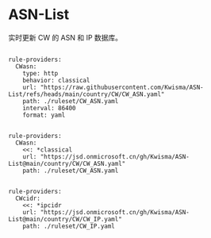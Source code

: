 
# ASN-List

实时更新 CW 的 ASN 和 IP 数据库。

<pre><code class="language-javascript">
rule-providers:
  CWasn:
    type: http
    behavior: classical
    url: "https://raw.githubusercontent.com/Kwisma/ASN-List/refs/heads/main/country/CW/CW_ASN.yaml"
    path: ./ruleset/CW_ASN.yaml
    interval: 86400
    format: yaml
</code></pre>

<pre><code class="language-javascript">
rule-providers:
  CWasn:
    <<: *classical
    url: "https://jsd.onmicrosoft.cn/gh/Kwisma/ASN-List@main/country/CW/CW_ASN.yaml"
    path: ./ruleset/CW_ASN.yaml
</code></pre>

<pre><code class="language-javascript">
rule-providers:
  CWcidr:
    <<: *ipcidr
    url: "https://jsd.onmicrosoft.cn/gh/Kwisma/ASN-List@main/country/CW/CW_IP.yaml"
    path: ./ruleset/CW_IP.yaml
</code></pre>